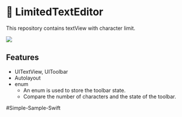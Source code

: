 # 📰 LimitedTextEditor
This repository contains textView with character limit.

![](https://github.com/baecheese/Simple-Sample-Swift/blob/master/Prject-02-LimitedTextEditor/Plan/screenshot.png)

## Features
* UITextView, UIToolbar
* Autolayout
* enum
	* An enum is used to store the toolbar state.
	* Compare the number of characters and the state of the toolbar.

#Simple-Sample-Swift